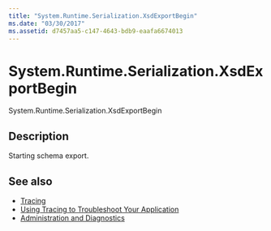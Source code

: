 ```yaml
---
title: "System.Runtime.Serialization.XsdExportBegin"
ms.date: "03/30/2017"
ms.assetid: d7457aa5-c147-4643-bdb9-eaafa6674013
---
```

# System.Runtime.Serialization.XsdExportBegin
System.Runtime.Serialization.XsdExportBegin  
  
## Description  
 Starting schema export.  
  
## See also
- [Tracing](../../../../../docs/framework/wcf/diagnostics/tracing/index.md)
- [Using Tracing to Troubleshoot Your Application](../../../../../docs/framework/wcf/diagnostics/tracing/using-tracing-to-troubleshoot-your-application.md)
- [Administration and Diagnostics](../../../../../docs/framework/wcf/diagnostics/index.md)
